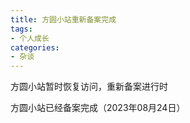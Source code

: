 ```yaml
---
title: 方圆小站重新备案完成
tags:
- 个人成长
categories:
- 杂谈
---
```


方圆小站暂时恢复访问，重新备案进行时



方圆小站已经备案完成（2023年08月24日）

